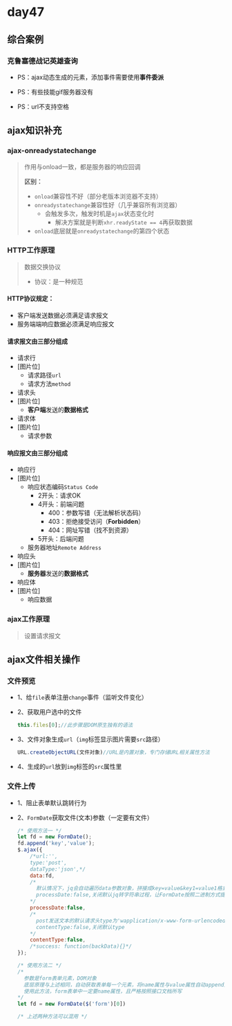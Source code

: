 # day47

## 综合案例

### 克鲁塞德战记英雄查询

- PS：ajax动态生成的元素，添加事件需要使用**事件委派**

- PS：有些技能gif服务器没有
- PS：url不支持空格

## ajax知识补充

### ajax-onreadystatechange

> 作用与onload一致，都是服务器的响应回调
>
> **区别：**
>
> - `onload`兼容性不好（部分老版本浏览器不支持）
> - `onreadystatechange`兼容性好（几乎兼容所有浏览器）
>   - 会触发多次，触发时机是`ajax`状态变化时
>     - 解决方案就是判断`xhr.readyState == 4`再获取数据
> - `onload`底层就是`onreadystatechange`的第四个状态

### HTTP工作原理

>  数据交换协议
>
> - 协议：是一种规范

#### HTTP协议规定：

- 客户端发送数据必须满足请求报文
- 服务端端响应数据必须满足响应报文

#### 请求报文由三部分组成

- 请求行
- [图片位]
  - 请求路径`url`
  - 请求方法`method`
- 请求头
- [图片位]
  - **客户端**发送的**数据格式**
- 请求体
- [图片位]
  - 请求参数

#### 响应报文由三部分组成

- 响应行
- [图片位]
  - 响应状态编码`Status Code`
    - 2开头：请求OK
    - 4开头：前端问题
      - 400：参数写错（无法解析状态码）
      - 403：拒绝接受访问（**Forbidden**）
      - 404：网址写错（找不到资源）
    - 5开头：后端问题
  - 服务器地址`Remote Address`
- 响应头
- [图片位]
  - **服务器**发送的**数据格式**
- 响应体
- [图片位]
  - 响应数据

### ajax工作原理

> 设置请求报文

## ajax文件相关操作

### 文件预览

- 1、给`file`表单注册`change`事件（监听文件变化）

- 2、获取用户选中的文件

  ```js
  this.files[0];//此步骤是DOM原生独有的语法
  ```

- 3、文件对象生成`url`（`img`标签显示图片需要`src`路径）

  ```js
  URL.createObjectURL(文件对象)//URL是内置对象，专门存储URL相关属性方法
  ```

- 4、生成的`url`放到`img`标签的`src`属性里

### 文件上传

- 1、阻止表单默认跳转行为

- 2、`FormDate`获取文件(文本)参数（一定要有文件）

  ```js
  /* 使用方法一 */
  let fd = new FormDate();
  fd.append('key','value');
  $.ajax({
      /*url:'',
      type:'post',
      dataType:'json',*/
      data:fd,
      /*
      	默认情况下，jq会自动遍历data参数对象，拼接成key=value&key1=value1格式
      	processDate:false,关闭默认jq转字符串过程，让FormDate按照二进制方式提交文件
      */
      processDate:false,
      /*
      	post发送文本的默认请求头type为'wapplication/x-www-form-urlencoded';
      	contentType:false,关闭默认type
      */
      contentType:false,
      /*success: function(backData){}*/
  });
  
  /* 使用方法二 */
  /*
  	参数是form表单元素，DOM对象 
  	底层原理与上述相同，自动获取表单每一个元素，将name属性与value属性自动append到参数中
  	使用此方法，form表单中一定要name属性，且严格按照接口文档所写
  */
  let fd = new FormDate($('form')[0])
  
  /* 上述两种方法可以混用 */
  ```